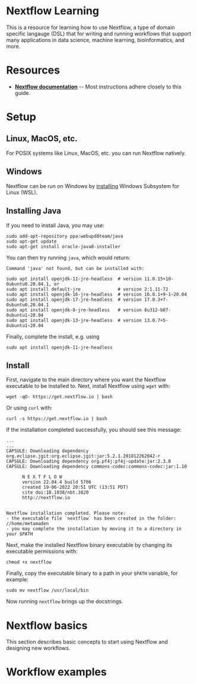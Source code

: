 # Nextflow Learning

This is a resource for learning how to use Nextflow, a type of domain specific 
langauge (DSL) that for writing and running workflows that support many applications 
in data science, machine learning, bioinformatics, and more.

# Resources

* [**Nextflow documentation**](https://www.nextflow.io/docs/latest/index.html) -- Most instructions adhere closely to this guide.

# Setup

## Linux, MacOS, etc.

For POSIX systems like Linux, MacOS, etc. you can run Nextflow natively.

## Windows

Nextflow can be run on Windows by [installing](https://docs.microsoft.com/en-us/windows/wsl/install) Windows Subsystem for Linux (WSL).

## Installing Java

If you need to install Java, you may use:

```
sudo add-apt-repository ppa:webupd8team/java
sudo apt-get update
sudo apt-get install oracle-java8-installer
```

You can then try running `java`, which would return:

```
Command 'java' not found, but can be installed with:

sudo apt install openjdk-11-jre-headless  # version 11.0.15+10-0ubuntu0.20.04.1, or
sudo apt install default-jre              # version 2:1.11-72
sudo apt install openjdk-16-jre-headless  # version 16.0.1+9-1~20.04
sudo apt install openjdk-17-jre-headless  # version 17.0.3+7-0ubuntu0.20.04.1
sudo apt install openjdk-8-jre-headless   # version 8u312-b07-0ubuntu1~20.04
sudo apt install openjdk-13-jre-headless  # version 13.0.7+5-0ubuntu1~20.04
```

Finally, complete the install, e.g. using

```
sudo apt install openjdk-11-jre-headless
```

## Install

First, navigate to the main directory where you want the Nextflow executable to be
installed to. Next, install Nextflow using `wget` with:

```
wget -qO- https://get.nextflow.io | bash
```

Or using `curl` with:

```
curl -s https://get.nextflow.io | bash
```

If the installation completed successfully, you should see this message:

```
...
...
CAPSULE: Downloading dependency org.eclipse.jgit:org.eclipse.jgit:jar:5.2.1.201812262042-r
CAPSULE: Downloading dependency org.pf4j:pf4j-update:jar:2.3.0
CAPSULE: Downloading dependency commons-codec:commons-codec:jar:1.10

      N E X T F L O W
      version 22.04.4 build 5706
      created 19-06-2022 20:51 UTC (13:51 PDT)
      cite doi:10.1038/nbt.3820
      http://nextflow.io


Nextflow installation completed. Please note:
- the executable file `nextflow` has been created in the folder: //home/metamaden
- you may complete the installation by moving it to a directory in your $PATH

```

Next, make the installed Nextflow binary executable by changing its executable 
permissions with:

```
chmod +x nextflow
```

Finally, copy the executable binary to a path in your `$PATH` variable, for example:

```
sudo mv nextflow /usr/local/bin
```

Now running `nextflow` brings up the docstrings.

# Nextflow basics

This section describes basic concepts to start using Nextflow and designing new
workflows.



# Workflow examples


